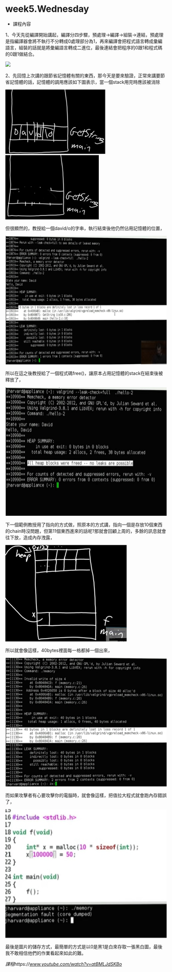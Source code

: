 # week5.Wednesday
- 課程內容
 
 1、今天先從編譯開始講起，編譯分四步驟，預處理->編譯->組裝->連結，預處理是指編譯器會將不執行不分轉成0處理部分為1，再來編譯會把程式語言轉成彙編語言，組裝的話就是將彙編語言轉成二進位，最後連結會把程序的0跟1和程式碼的0跟1做結合。
 
 <img src='http://cdn.cs50.net/2013/fall/lectures/5/w/notes5w/compiling.png' height=400 weight =400>
 
 2、先回憶上次講的跟節省記憶體有關的東西，那今天是要來驗證，正常來講要節省記憶體的話，記憶體的調用應該如下圖表示，當一個stack用完時應該被消除
 
 <img src='https://github.com/wellslu/DSA/blob/master/CS50/week5/jpg/1.jpg' height=200 weight =200>　<img src='https://github.com/wellslu/DSA/blob/master/CS50/week5/jpg/2.jpg' height=200 weight =200>
 
 但很顯然的，教授給一個david/o的字串，執行結束後他仍然佔用記憶體的位置，
 
 <img src='https://github.com/wellslu/DSA/blob/master/CS50/week5/jpg/5.jpg' height=400 weight =400>
 
 所以在這之後教授給了一個程式碼free()，讓原本占用記憶體的stack在結束後被釋放了，
 
 <img src='https://github.com/wellslu/DSA/blob/master/CS50/week5/jpg/6.jpg' height=400 weight =400>
 
 下一個範例教授用了指向的方式做，照原本的方式講，指向一個是存放10個東西的chain時沒問題，但第11個東西進來的話呢?那就會回顧上周的，多餘的訊息就會往下放，造成內存洩露，
 
 <img src='https://github.com/wellslu/DSA/blob/master/CS50/week5/jpg/7.jpg' height=300 weight =300>
 
 所以就會像這樣，40bytes裡面每一格都掉一個出來，
 
 <img src='https://github.com/wellslu/DSA/blob/master/CS50/week5/jpg/3.jpg' height=400 weight =400>
 
 而如果攻擊者有心要攻擊你的電腦時，就會像這樣，把值拉大程式就會跑內存錯誤了，
 
 <img src='https://github.com/wellslu/DSA/blob/master/CS50/week5/jpg/4.jpg' height=400 weight =400>
 
 最後是圖片的儲存方式，最簡單的方式是以0是黑1是白來存取一張黑白圖，最後我不敢相信他們的作業看起來如此的難。
 
*課程https://www.youtube.com/watch?v=atBMLJdSKBo*
